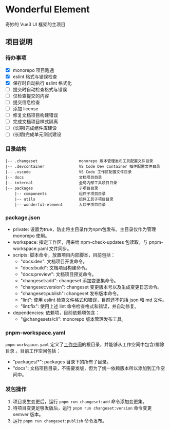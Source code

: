 # Wonderful Element

奇妙的 Vue3 UI 框架的主项目

## 项目说明

### 待办事项

- [x] monorepo 项目跑通
- [x] eslint 格式与错误检查
- [x] 保存时自动执行 eslint 格式化
- [ ] 提交时自动检查格式与错误
- [ ] 仅检查提交的内容
- [ ] 提交信息检查
- [ ] 添加 license
- [ ] 修复文档项目构建错误
- [ ] 完成文档项目样式隔离
- [ ] (长期)完成组件库建设
- [ ] (长期)完成单元测试建设

### 目录结构

```
|-- .changeset                  monorepo 版本管理发布工具配置文件目录
|-- .devcontainer               VS Code Dev Container 插件配置文件目录
|-- .vscode                     VS Code 工作区配置文件目录
|-- docs                        文档项目目录
|-- internal                    全局内部工具项目目录
|-- packages                    子项目目录
    |-- components              组件子项目目录
    |-- utils                   组件工具子项目目录
    |-- wonderful-element       入口子项目目录
```

### package.json

- private: 设置为true，防止将主目录作为npm包发布。主目录仅作为管理 monorepo 使用。
- workspace: 指定工作区，用来给 npm-check-updates 包读取，与 pnpm-workspace.yaml 文件同步。
- scripts: 脚本命令，放置项目内部脚本，目前包括：
  - "docs:dev": 文档项目开发命令。
  - "docs:build": 文档项目构建命令。
  - "docs:preview": 文档项目预览命令。
  - "changeset:add": changeset 添加变更集命令。
  - "changeset:version": changeset 变更版本号以及生成变更日志命令。
  - "changeset:publish": changeset 发布版本命令。
  - "lint": 使用 eslint 检查文件格式和错误，目前还不包括 json 和 md 文件。
  - "lint:fix": 使用上述 lint 命令检查格式和错误，并自动修复。
- dependencies: 依赖项，目前依赖项包含：
  - "@changesets/cli": monorepo 版本管理发布工具。

### pnpm-workspace.yaml

`pnpm-workspace.yaml` 定义了[工作空间](https://pnpm.io/zh/workspaces)的根目录，并能够从工作空间中包含/排除目录 。目前工作空间包括：

 - "packages/*": packages 目录下的所有子目录。
 - "docs": 文档项目目录，不需要发版，但为了统一依赖版本所以添加到工作空间中。

### 发包操作

1. 项目发生变更后，运行 `pnpm run changeset:add` 命令添加变更集。
2. 待项目变更足够发版后，运行 `pnpm run changeset:version` 命令变更 semver 版本。
3. 运行 `pnpm run changeset:publish` 命令发布。
